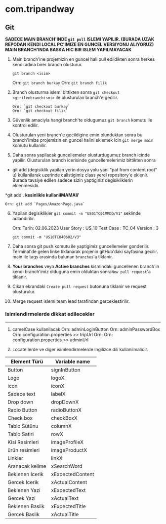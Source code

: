 ﻿# com.tripandway

## Git
**SADECE MAIN BRANCH'INDE `git pull` ISLEMI YAPILIR. 
(BURADA UZAK REPODAN KENDI LOCAL PC'IMIZE EN GUNCEL VERSIYONU ALIYORUZ)**
**MAIN BRANCH'INDA BASKA HIC BIR ISLEM YAPILMAYACAK**

1. Main branch'ine projemizin en guncel hali pull edildikten sonra herkes kendi adina birer branch olusturur.

    `git branch <isim>`
    
    Orn: `git branch burkay`
    Orn: `git branch filik`
    
2.  Branch olusturma islemi bittikten sonra `git checkout <girilenbranchismi>` ile  olusturulan branch'e gecilir.

		Orn: `git checkout burkay`
		Orn: `git checkout filik`
		
3. Güvenlik amaciyla hangi branch'te oldugumuz `git branch` komutu ile kontrol edilir. 

4. Olusturulan yeni branch'e gecildigine emin olunduktan sonra bu branch'imize projemizin en guncel halini eklemek icin `git merge main` komutu kullanilir.

5. Daha sonra yapilacak guncellemeler olusturdugumuz branch icinde yapilir. Olusturulan branch icerisinde guncellemelerimiz bittikten sonra

* git add (degisiklik yapilan yerin  dosya yolu yani "pat from content root" u) kullanilarak uzerinde calistigimiz class yerel repository'e eklenir. Burada tavsiye edilen sadece sizin yaptiginiz degisikliklerin eklenmesidir. 

*git add .  **kesinlikle  kullanilMAMAli'**

	Orn: git add `Pages/AmazonPage.java`

6. Yapilan degisiklikler `git commit -m "US01TC01MMDD/V1"` seklinde adlandirilir.

	Orn: 
	Tarih: 02.06.2023
	User Story : US_10
	Test Case : TC_04
	Version : 3
	
	`git commit -m "US10TC040602/V3"`
    
7. Daha sonra git push komutu ile yaptigimiz guncellemeler gonderilir. Terminal'de gelen linke tiklanarak projenin gitHub'daki sayfasina gecilir. main ile tags arasinda bulunan `branches`'a tiklanir.

8.  **Your branches** veya **Active branches** kismindaki guncellenen branch'in kendi branch'imiz olduguna emin olduktan sonra`New pull request`'a tiklanir. 

9. Cikan ekrandaki `Create pull request` butonuna tiklanir ve request olusturulur.

10. Merge request islemi team lead tarafindan gerceklestirilir.


### Isimlendirmelerde dikkat edilecekler
***
1. camelCase kullanilacak
 Orn: adminLoginButton
 Orn: adminPasswordBox
 Orn: configuration.properties >> tripUrl
 Orn: Orn: configuration.properties >> adminUrl

2. Locate'lerde ve diger isimlendirmelerde Ingilizce dili kullanilmalidir.

| Element Türü   | Variable name|
|----------------|--------------|
| Button         | signInButton |    
| Logo           | logoX        |
| icon           | iconX        |
| Sadece text    | labelX       |
| Drop down      | dropDownX    |
| Radio Button   | radioButtonX |
| Check box      | checkBoxX    |
| Tablo Sütünu   | columnX      |
| Tablo Satiri   | rowX         |
| Kisi Resimleri | imageProfileX|
| ürün resimleri | imageProductX|
| Linkler        | linkX        |
| Aranacak kelime | xSearchWord | 
| Beklenen Icerik | xExpectedContent | 
| Gercek Icerik | xActualContent | 
| Beklenen Yazi | xExpectedText |
| Gercek Yazi | xActualText |
| Beklenen Baslik | xExpectedTitle|
| Gercek Baslik | xActualTitle|


